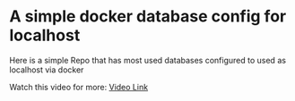 # A simple docker database config for localhost

Here is a simple Repo that has most used databases configured to used as localhost via docker

Watch this video for more:
[Video Link](https://youtube.com/watch?v=j4YeLqxgj1k&si=QnEzRapBusowKLTb)

